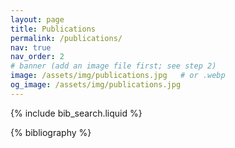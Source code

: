 ```yaml
---
layout: page
title: Publications
permalink: /publications/
nav: true
nav_order: 2
# banner (add an image file first; see step 2)
image: /assets/img/publications.jpg   # or .webp
og_image: /assets/img/publications.jpg
---
```


{% include bib_search.liquid %}

<div class="publications">
  {% bibliography %}
</div>
